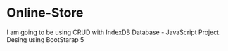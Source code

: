 # Online-Store
 I am going to be using CRUD with IndexDB Database -  JavaScript Project. 
 Desing using BootStarap 5